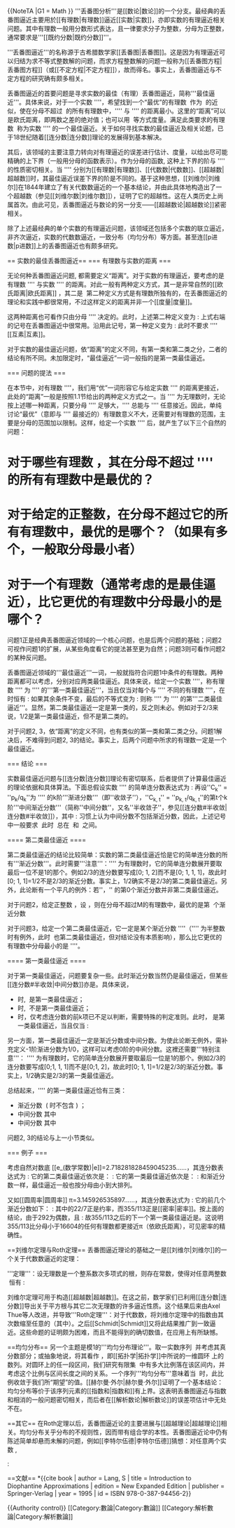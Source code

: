 {{NoteTA
|G1 = Math
}}
'''丢番图分析'''是[[数论|数论]]的一个分支。最经典的丢番图逼近主要用於[[有理数|有理数]]逼近[[实数|实数]]，亦即实数的有理逼近相关问题。其中有理数一般用分数形式表达，且一律要求分子为整数，分母为正整数，通常要求是'''[[既约分数|既约分数]]'''。

'''丢番图逼近'''的名称源于古希腊数学家[[丢番图|丢番图]]。这是因为有理逼近可以归结为求不等式整数解的问题，而求方程整数解的问题一般称为[[丢番图方程|丢番图方程]]（或[[不定方程|不定方程]]），故而得名。事实上，丢番图逼近与不定方程的研究确有颇多相关。

丢番图逼近的首要问题是寻求实数的最佳（有理）丢番图逼近，简称'''最佳逼近'''。具体来说，对于一个实数 ''<math>\alpha</math>''，希望找到一个“最优”的有理数 <math>p/q</math> 作为 <math>\alpha</math> 的近似，使在分母不超过 <math>q</math> 的所有有理数中，''<math>p/q</math>'' 与 ''<math>\alpha</math>'' 的距离最小。这里的“距离”可以是欧氏距离，即两数之差的绝对值；也可以用 <math>|q\alpha-p|</math> 等方式度量。满足此类要求的有理数 <math>p/q</math> 称为实数 ''<math>\alpha</math>'' 的一个最佳逼近。关于如何寻找实数的最佳逼近及相关论题，已于18世纪随着[[连分数|连分数]]理论的发展得到基本解决。

其后，该领域的主要注意力转向对有理逼近的误差进行估计、度量，以给出尽可能精确的上下界（一般用分母的函数表示）。作为分母的函数, 这种上下界的阶与 ''<math>\alpha</math>'' 的性质密切相关。当 ''<math>\alpha</math>'' 分别为[[有理数|有理数]]、[[代数数|代数数]]、[[超越数|超越数]]时，其最佳逼近误差下界的阶是不同的。基于这种思想，[[刘维尔|刘维尔]]在1844年建立了有关代数数逼近的一个基本结论，并由此具体地构造出了一个超越数（参见[[刘维尔数|刘维尔数]]），证明了它的超越性。这在人类历史上尚属首次。由此可见，丢番图逼近与数论的另一分支——[[超越数论|超越数论]]紧密相关。

除了上述最经典的单个实数的有理逼近问题，该领域还包括多个实数的联立逼近，非齐次逼近，实数的代数数逼近，一致分布（均匀分布）等方面。甚至连[[p进数|p进数]]上的丢番图逼近也有颇多研究。

== 实数的最佳丢番图逼近==
=== 有理数与实数的距离 ===

无论何种丢番图逼近问题, 都需要定义“距离”。对于实数的有理逼近，要考虑的是有理数 ''<math>p/q</math>'' 与实数 ''<math>\alpha</math>'' 的距离。对此一般有两种定义方式，其一是非常自然的[[欧氏距离|欧氏距离]] <math>|\alpha -p/q|</math>，其二是 <math>|q\alpha-p|</math> 第二种定义方式是有理数所独有的，在丢番图逼近的理论和实践中都很常用，不过这样定义的距离并非一个[[度量|度量]]。

这两种距离也可看作只由分母 ''<math>q</math>'' 决定的。此时，上述第二种定义变为
:<math> \min \{p\in\mathbb{Z}:|q\alpha -p|\}=||q\alpha||</math>
上式右端的记号在丢番图逼近中很常用。沿用此记号，第一种定义变为
:<math> \min \{p\in\mathbb{Z}:|\alpha -p/q|\}=||q\alpha||/q</math>
此时不要求 ''<math>p,q</math>'' [[互素|互素]]。

对于实数的最佳逼近问题，依“距离”的定义不同，有第一类和第二类之分，二者的结论有所不同。未加限定时，“最佳逼近”一词一般指的是第一类最佳逼近。

=== 问题的提法 ===

在本节中，对有理数 ''<math>p/q</math>''，我们用“优”一词形容它与给定实数 ''<math>\alpha</math>'' 的距离更接近，此处的“距离”一般是按照1.1节给出的两种定义方式之一。当 ''<math>\alpha</math>'' 为无理数时，无论按上述哪一种距离，只要分母 ''<math>q</math>'' 足够大，''<math>p/q</math>'' 总能与 ''<math>\alpha</math>'' 任意接近。因此，单纯讨论“最优”（意即与 ''<math>\alpha</math>'' 最接近的）有理数意义不大，还需要对有理数的范围，主要是分母的范围加以限制。这样，给定一个实数 ''<math>\alpha</math>'' 后，就产生了以下三个自然的问题：
# 对于哪些有理数 <math>p/q</math>，其在分母不超过 ''<math>q</math>'' 的所有有理数中是最优的？
# 对于给定的正整数，在分母不超过它的所有有理数中，最优的是哪个？（如果有多个，一般取分母最小者）
# 对于一个有理数（通常考虑的是最佳逼近），比它更优的有理数中分母最小的是哪个？

问题1正是经典丢番图逼近领域的一个核心问题，也是后两个问题的基础；问题2可视作问题1的扩展，从某些角度看它的提法甚至更为自然；问题3则可看作问题2的某种反问题。

丢番图逼近领域的'''最佳逼近'''一词，一般就指符合问题1中条件的有理数。两种距离都可以考虑，分别对应两类最佳逼近。具体来说，给定一个实数 ''<math>\alpha</math>''，称有理数 ''<math>p/q</math>'' 为 ''<math>\alpha</math>'' 的'''第一类最佳逼近'''，当且仅当对每个与 ''<math>p/q</math>'' 不同的有理数 ''<math>p'/q'</math>''，在 <math>q'\leq q</math> 时恒有
:<math>|\alpha - p/q| < |\alpha - p'/q'|</math>
如果其余条件不变，最后的不等式变为
:<math>\left|q\alpha -p\right| < \left|q^\prime\alpha - p^\prime\right|</math>
则称 ''<math>p/q</math>'' 为 ''<math>\alpha</math>'' 的第'''二类最佳逼近'''。显然，第二类最佳逼近一定是第一类的，反之则未必。例如对于2/3来说，1/2是第一类最佳逼近，但不是第二类的。

对于问题2, 3，依“距离”的定义不同，也有类似的第一类和第二类之分。问题1解决后，不难得到问题2, 3的结论。事实上，后两个问题中所求的有理数一定是一个最佳逼近。

=== 结论 ===

实数最佳逼近问题与[[连分数|连分数]]理论有密切联系，后者提供了计算最佳逼近的理论依据和具体算法。下面总假设实数 ''<math>\alpha</math>'' 的简单连分数表达式为
:<math> \alpha=[a_{0}; a_{1}, a_{2}, \,\ldots, a_{n}\,\ldots]</math>
再设''C<sub>k</sub>'' = ''p<sub>k</sub>/q<sub>k</sub>''为 ''<math>\alpha</math>'' 的k阶'''渐进分数'''（即''收敛子''），''C<sub>k, t</sub>'' = ''p<sub>k, t</sub>/q<sub>k, t</sub>''的第t个k阶'''中间渐近分数'''（简称''中间分数''，又名''半收敛子''，参见[[连分数#半收敛|连分数#半收敛]]），其中
:<math> p_{k,t}=tp_{k-1}+p_{k-2},\ q_{k,t}=tq_{k-1}+q_{k-2},\ C_{k,t}=p_{k,t}/q_{k,t}=[a_{0}; a_{1}, \,\ldots, a_{k-1},t]</math>
习惯上认为中间分数不包括渐近分数，因此，上述记号中一般要求 <math> t<a_k,\ t\in \mathbb{N}^* </math> 此时 <math>C_{k, t}
</math> 总在 <math>C_{k-1}
</math> 和 <math>C_k
</math> 之间。

==== 第二类最佳逼近 ====

第二类最佳逼近的结论比较简单：实数的第二类最佳逼近恰是它的简单连分数的所有'''渐近分数'''。此时需要'''注意'''：''<math>\alpha</math>'' 为有理数时，它的简单连分数展开要取最后一位不是1的那个。例如2/3的连分数要写成[0; 1, 2]而不是[0; 1, 1, 1]，故此时[0; 1, 1]=1/2不是2/3的渐近分数。事实上，1/2确实不是2/3的第二类最佳逼近。另外，此论断有一个平凡的例外：若<math>a_k=1
</math>''，<math>\alpha</math>'' 的第0个渐近分数并非第二类最佳逼近。

对于问题2，给定正整数 <math>M>1
</math>，设 <math>q_{k-1}\leq M<q_k</math>，则在分母不超过M的有理数中，最优的是第 <math>k-1</math> 个渐近分数 <math>C_{k-1}
</math> 

对于问题3，给定一个第二类最佳逼近，它一定是某个渐近分数 ''<math>C_{k-1}
</math>''（''<math>\alpha</math>'' 为半整数时有例外，此时 <math>a_0+1</math> 也第二类最佳逼近，但对结论没有本质影响），那么比它更优的有理数中分母最小的是 ''<math>C_k
</math>''。

==== 第一类最佳逼近 ====

对于第一类最佳逼近，问题要复杂一些。此时渐近分数当然仍是最佳逼近，但某些[[连分数#半收敛|中间分数]]亦是。具体来说，
* <math> t>a_k/2 </math>时, <math> C_{k,t} </math> 是第一类最佳逼近；
* <math> t<a_k/2 </math>时, <math> C_{k,t} </math> 不是第一类最佳逼近；
* <math> t=a_k/2\in\mathbb{N}^* </math>时，仅考虑连分数的前k项已不足以判断，需要特殊的判定准则。此时，<math> C_{k,t} </math> 是第一类最佳逼近，当且仅当
:<math> [a_{k+1}; a_{k+2},\,\ldots]>q_{k-1}/q_{k-2}</math>

另一方面，第一类最佳逼近一定是渐近分数或中间分数。为使此论断无例外，需补充定义-1阶渐进分数为1/0，这样可以考虑0阶的中间分数。这裡还需要'''特别注意'''： ''<math>\alpha</math>'' 为有理数时，它的简单连分数展开要取最后一位是1的那个。例如2/3的连分数要写成[0;1, 1, 1]而不是[0;1, 2]，故此时[0; 1, 1]=1/2是2/3的渐近分数。事实上，1/2确实是2/3的第一类最佳逼近。

总结起来，''<math>\alpha</math>'' 的第一类最佳逼近恰有三类：
* 渐近分数 <math>C_k</math> (<math>a_1=1</math> 时不包含 <math>C_0</math>) ；
* 中间分数 <math>C_{k,t}, </math>其中<math> t\in \mathbb{N}^*,\ a_k /2 < t <a_k;</math>
* 中间分数 <math>C_{k,a_k /2}, </math>其中<math>a_k/2\in\mathbb{N}^*,\ [a_{k+1}; a_{k+2},\,\ldots]>q_{k-1}/q_{k-2}</math>

问题2, 3的结论与上一小节类似。

=== 例子 ===

考虑自然对数底 [[e_(数学常数)|e]]=2.718281828459045235……，其连分数表达式为
:<math>[2;1,2,1,1,4,1,1,6,1,1,8,1,\ldots\;]</math>
它的第二类最佳逼近依次是：
:<math> 3, \frac{8}{3}, \frac{11}{4}, \frac{19}{7}, \frac{87}{32}, \ldots\,</math>
它的第一类最佳逼近依次是：
:<math>3, \frac{5}{2}, \frac{8}{3}, \frac{11}{4}, \frac{19}{7}, \frac{30}{11},
\frac{49}{18}, \frac{68}{25}, \frac{87}{32}, \frac{106}{39}, \ldots\,</math>
和渐近分数一样，最佳逼近一般也按分母由小到大排列。

又如[[圆周率|圆周率]] π=3.145926535897……，其连分数表达式为
:<math>[3;7,15,1,292,1,1,1,2,1,3,1,14,\ldots]</math>
它的前几个渐近分数如下：
:<math>3, \frac{22}{7}, \frac{333}{106}, \frac{355}{113}, \frac{103993}{33102}</math>
其中的22/7正是约率，而355/113正是[[密率|密率]]。按上面的结论，由于292为偶数，且
:<math>[1;1,1,2,1,3,14\ldots]>[1,1,1]=3/2>113/106</math>
故355/113之后的下一个第一类最佳逼近是<math>C_{4, 292/2}=52163/16604
</math>。这说明355/113比分母小于16604的任何有理数都更接近π（依欧氏距离），可见密率的精确性。

==刘维尔定理与Roth定理==
丢番图逼近理论的基础之一是[[刘维尔|刘维尔]]的一个关于代数数逼近的定理：

'''定理'''：设无理数<math>\alpha</math>是一个整系数<math>n</math>次多项式的根，则存在常数<math>A>0</math>，使得对任意两整数 <math>p,q >0 </math> 恒有
: <math>\left| \alpha - \frac{p}{q} \right| > \frac{A}{q^n}</math>

刘维尔定理可用于构造[[超越数|超越数]]。在这之前，数学家们已利用[[连分数|连分数]]导出关于平方根与其它二次无理数的许多逼近性质。这个结果后来由Axel Thue等人改进，并导致'''Roth定理'''：对于代数数<math>\alpha</math>，将刘维尔定理中的指数由其次数<math>n</math>缩至任意的<math>2+\epsilon</math>（其中<math>\epsilon>0</math>）。之后[[Schmidt|Schmidt]]又将此结果推广到一致逼近。这些命题的证明颇为困难，而且不能得到<math>A</math>的确切数值，在应用上有所缺憾。

==均匀分布==
另一个主题是模1的'''均匀分布理论'''。取一实数序列 <math>a_1, a_2, \ldots</math> 并考虑其真分数部分；或抽象地说，将其看作 <math>\mathbb{R}/\mathbb{Z}</math>，即[[拓扑学|拓扑学]]中所说的一维圆环 <math>\mathbb{S}^1</math>上的数列。对圆环上的任一段区间，我们研究有限集 <math>\{a_n : n \leq N \}</math> 中有多大比例落在该区间内，并考虑这个比例与区间长度之间的关系。一个序列'''均匀分布'''意味着当 <math>N \rightarrow +\infty</math> 时，此比例收敛于我们所“期望”的值。[[赫尔曼·外尔|赫尔曼·外尔]]证明了一个基本结论：均匀分布等价于该序列元素的[[指数和|指数和]]有上界。这表明丢番图逼近与指数和相消的一般问题密切相关，而后者在[[解析数论|解析数论]]的误差项估计中无处不在。

==其它==
在Roth定理以后，丢番图逼近论的主要进展与[[超越理论|超越理论]]相关。均匀分布关乎分布的不规则性，因而带有组合学的本性。丢番图逼近论中仍有陈述简单却悬而未解的问题，例如[[李特尔伍德|李特尔伍德]]猜想：对任意两个实数 <math>\alpha, \beta</math>,

:<math>\liminf_{n\to\infty} \ n\,\Vert n\alpha\Vert \,\Vert n\beta\Vert = 0</math>

==文献==
*{{cite book
 | author = Lang, S
 | title = Introduction to Diophantine Approximations
 | edition = New Expanded Edition
 | publisher = Springer-Verlag
 | year = 1995
 | id = ISBN 978-0-387-94456-2}}

{{Authority control}}
[[Category:數論|Category:數論]]
[[Category:解析數論|Category:解析數論]]